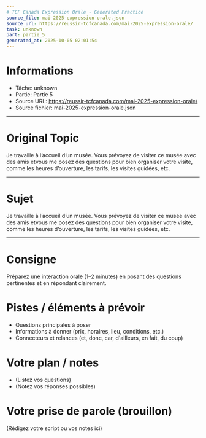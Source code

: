 ```yaml
---
# TCF Canada Expression Orale - Generated Practice
source_file: mai-2025-expression-orale.json
source_url: https://reussir-tcfcanada.com/mai-2025-expression-orale/
task: unknown
part: partie_5
generated_at: 2025-10-05 02:01:54
---
```


# Informations
- Tâche: unknown
- Partie: Partie 5
- Source URL: https://reussir-tcfcanada.com/mai-2025-expression-orale/
- Source fichier: mai-2025-expression-orale.json

---

# Original Topic
Je travaille à l’accueil d’un musée. Vous prévoyez de visiter ce musée avec des amis etvous me posez des questions pour bien organiser votre visite, comme les heures d’ouverture, les tarifs, les visites guidées, etc.

---

# Sujet
Je travaille à l’accueil d’un musée. Vous prévoyez de visiter ce musée avec des amis etvous me posez des questions pour bien organiser votre visite, comme les heures d’ouverture, les tarifs, les visites guidées, etc.

---
# Consigne
Préparez une interaction orale (1–2 minutes) en posant des questions pertinentes et en répondant clairement.

# Pistes / éléments à prévoir
- Questions principales à poser
- Informations à donner (prix, horaires, lieu, conditions, etc.)
- Connecteurs et relances (et, donc, car, d'ailleurs, en fait, du coup)

# Votre plan / notes
- (Listez vos questions)
- (Notez vos réponses possibles)

# Votre prise de parole (brouillon)
(Rédigez votre script ou vos notes ici)
